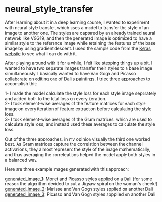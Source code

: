 # neural_style_transfer

After learning about it in a deep learning course, I wanted to experiment with neural style transfer, which uses a model to transfer the style of an image to another one. The styles are captured by an already trained neural netwrok like VGG19, and then the generated image is optimized to have a similar style to the reference image while retaining the features of the base image by using gradient descent. I used the sample code from the [Keras website](https://keras.io/examples/generative/neural_style_transfer/) to see what I can do with it. 

After playing around with it for a while, I felt like stepping things up a bit. I wanted to have two separate images transfer their styles to a base image simultaneously. I basically wanted to have Van Gogh and Picasso collaborate on editing one of Dali's paintings. I tried three approaches to accomplish this:

  1- I made the model calculate the style loss for each style image separately and added both to the total loss on every iteration.  
  2- I took element-wise averages of the feature matrices for each style image on every iteration of feature extraction before calculating the style loss.  
  3- I took element-wise averages of the Gram matrices, which are used to calculate style loss, and instead used these averages to calculate the style loss.  

Out of the three approaches, in my opinion visually the third one worked best. As Gram matrices capture the correlation between the channel activations, they almost represent the style of the image mathematically, and thus averaging the correleations helped the model apply both styles in a balanced way.

Here are three example images generated with this approach:

[generated_image_1](https://github.com/emrealtinok/neural_style_transfer/blob/main/generated_image_1.png): Monet and Picasso styles applied on a Dali (for some reason the algorithm decided to put a Jigsaw spiral on the woman's cheek!)
[generated_image_2](https://github.com/emrealtinok/neural_style_transfer/blob/main/generated_image_2.png): Matisse and Van Gogh styles applied on another Dali  
[generated_image_3](https://github.com/emrealtinok/neural_style_transfer/blob/main/generated_image_3.png): Picasso and Van Gogh styles appplied on another Dali  
